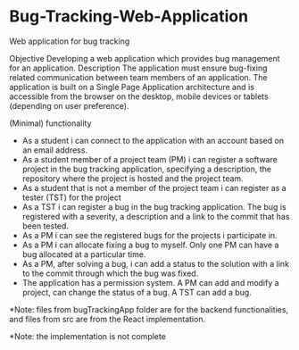 # Bug-Tracking-Web-Application

Web application for bug tracking

Objective
Developing a web application which provides bug management for an application.
Description
The application must ensure bug-fixing related communication between team members of an application.
The application is built on a Single Page Application architecture and is accessible from the browser on the desktop, mobile devices or tablets (depending on user preference).

(Minimal) functionality
- As a student i can connect to the application with an account based on an email address.
- As a student member of a project team (PM) i can register a software project in the bug tracking application, specifying a description, the repository where the project is hosted and the project team.
- As a student that is not a member of the project team i can register as a tester (TST) for the project
- As a TST i can register a bug in the bug tracking application. The bug is registered with a severity, a description and a link to the commit that has been tested.
- As a PM i can see the registered bugs for the projects i participate in.
- As a PM i can allocate fixing a bug to myself. Only one PM can have a bug allocated at a particular time.
- As a PM, after solving a bug, i can add a status to the solution with a link to the commit through which the bug was fixed.
- The application has a permission system. A PM can add and modify a project, can change the status of a bug. A TST can add a bug.

*Note: files from bugTrackingApp folder are for the backend functionalities, and files from src are from the React implementation.

*Note: the implementation is not complete
